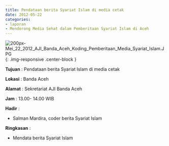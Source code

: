 ```yaml
---
title: Pendataan berita Syariat Islam di media cetak
date: 2012-05-22
categories:
- laporan
- Mendorong Media Sehat dalam Pemberitaan Syariat Islam di Aceh
---
```


![200px-Mei_22_2012_AJI_Banda_Aceh_Koding_Pemberitaan_Media_Syariat_Islam.JPG](/uploads/200px-Mei_22_2012_AJI_Banda_Aceh_Koding_Pemberitaan_Media_Syariat_Islam.JPG){: .img-responsive .center-block }

**Tujuan** : Pendataan berita Syariat Islam di media cetak

**Lokasi** : Banda Aceh

**Alamat** : Sekretariat AJI Banda Aceh

**Jam** : 13.00- 14.00 WIB

**Hadir** : 
* Salman Mardira, coder berita Syariat Islam

**Ringkasan** : 
* Mendata berita Syariat Islam
